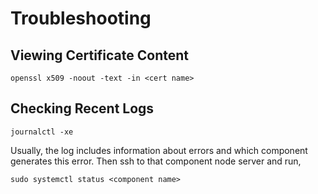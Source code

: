 # Troubleshooting
## Viewing Certificate Content
```
openssl x509 -noout -text -in <cert name>
```
## Checking Recent Logs
```
journalctl -xe
```
Usually, the log includes information about errors and which component generates this error. Then ssh to that component node server and run, 
```
sudo systemctl status <component name>
```
